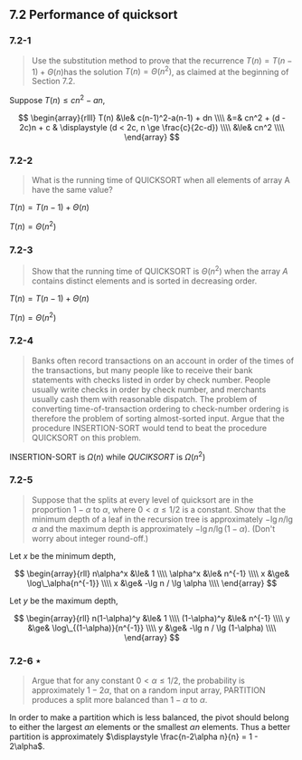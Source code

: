## 7.2 Performance of quicksort

### 7.2-1

> Use the substitution method to prove that the recurrence $T(n) = T(n - 1) + \Theta(n)$has the solution $T(n)=\Theta(n^2)$, as claimed at the beginning of Section 7.2.

Suppose $T(n) \le cn^2-an$,

$$
\begin{array}{rlll}
T(n) &\le& c(n-1)^2-a(n-1) + dn \\\\
&=&  cn^2 + (d - 2c)n + c & \displaystyle (d < 2c, n \ge \frac{c}{2c-d}) \\\\
&\le& cn^2 \\\\
\end{array}
$$

### 7.2-2

> What is the running time of QUICKSORT when all elements of array A have the
same value?

$T(n)=T(n-1)+\Theta(n)$

$T(n)=\Theta(n^2)$

### 7.2-3

> Show that the running time of QUICKSORT is $\Theta(n^2)$ when the array $A$ contains distinct elements and is sorted in decreasing order.

$T(n)=T(n-1)+\Theta(n)$

$T(n)=\Theta(n^2)$

### 7.2-4

> Banks often record transactions on an account in order of the times of the transactions, but many people like to receive their bank statements with checks listed in order by check number. People usually write checks in order by check number, and merchants usually cash them with reasonable dispatch. The problem of converting time-of-transaction ordering to check-number ordering is therefore the problem of sorting almost-sorted input. Argue that the procedure INSERTION-SORT would tend to beat the procedure QUICKSORT on this problem.

INSERTION-SORT is $\Omega(n)$ while $QUCIKSORT$ is $\Omega(n^2)$

### 7.2-5

> Suppose that the splits at every level of quicksort are in the proportion $1-\alpha$ to $\alpha$, where $0 < \alpha \le 1/2$ is a constant. Show that the minimum depth of a leaf in the recursion tree is approximately $-\lg n / \lg \alpha$ and the maximum depth is approximately $-\lg n/\lg(1-\alpha)$. (Don't worry about integer round-off.)

Let $x$ be the minimum depth,

$$
\begin{array}{rll}
n\alpha^x &\le& 1 \\\\
\alpha^x &\le& n^{-1} \\\\
x &\ge& \log\_\alpha{n^{-1}} \\\\
x &\ge& -\lg n / \lg \alpha \\\\
\end{array}
$$

Let $y$ be the maximum depth,

$$
\begin{array}{rll}
n(1-\alpha)^y &\le& 1 \\\\
(1-\alpha)^y &\le& n^{-1} \\\\
y &\ge& \log\_{(1-\alpha)}{n^{-1}} \\\\
y &\ge& -\lg n / \lg (1-\alpha) \\\\
\end{array}
$$

### 7.2-6 $\star$

> Argue that for any constant $0 < \alpha \le 1/2$, the probability is approximately $1 - 2\alpha$, that on a random input array, PARTITION produces a split more balanced than $1-\alpha$ to $\alpha$.

In order to make a partition which is less balanced, the pivot should belong to either the largest $\alpha n$ elements or the smallest $\alpha n$ elements. Thus a better partition is approximately $\displaystyle \frac{n-2\alpha n}{n} = 1 - 2\alpha$.
